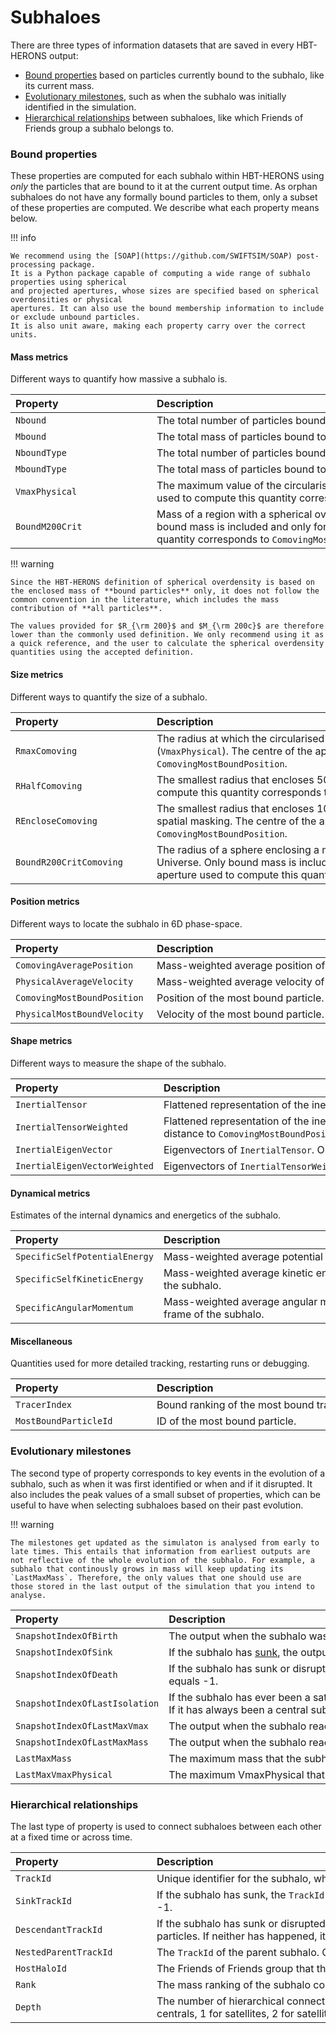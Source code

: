 # Subhaloes

There are three types of information datasets that are saved in every HBT-HERONS
output:

- [Bound properties](#bound-properties) based on particles currently bound to the subhalo, like its current mass.
- [Evolutionary milestones](#evolutionary-milestones), such as when the subhalo was initially identified in the simulation.
- [Hierarchical relationships](#hierarchical-relationships) between subhaloes, like which Friends of Friends group a subhalo belongs to.

### Bound properties

These properties are computed for each subhalo within HBT-HERONS using _only_ the
particles that are bound to it at the current output time. As orphan subhaloes do not have
any formally bound particles to them, only a subset of these properties are computed.
We describe what each property means below.

!!! info

    We recommend using the [SOAP](https://github.com/SWIFTSIM/SOAP) post-processing package.
    It is a Python package capable of computing a wide range of subhalo properties using spherical
    and projected apertures, whose sizes are specified based on spherical overdensities or physical
    apertures. It can also use the bound membership information to include or exclude unbound particles.
    It is also unit aware, making each property carry over the correct units.

#### Mass metrics

Different ways to quantify how massive a subhalo is.

| <div style="width:210px">Property</div> | <div style="width:750px">Description</div>                             |
| :------------------------------------- | :-------------------------------------------------------------------------------------------------------------------------------------------------- |
|                `Nbound`                 | The total number of particles bound to the subhalo.                                                                                                 |
|                `Mbound`                 | The total mass of particles bound to the subhalo.                                                                                                   |
|              `NboundType`               | The total number of particles bound to the subhalo, classifed according to their particle type.                                                     |
|              `MboundType`               | The total mass of particles bound to the subhalo, classifed according to their particle type.                                                       |
|             `VmaxPhysical`              | The maximum value of the circularised rotation curve of the subhalo. The centre of the aperture used to compute this quantity corresponds to `ComovingMostBoundPosition`.                                                                            |
|             `BoundM200Crit`             | Mass of a region with a spherical overdensity of 200 times the critical density of the universe. Only bound mass is included and only for centrals. The centre of the aperture used to compute this quantity corresponds to `ComovingMostBoundPosition`. |

!!! warning

    Since the HBT-HERONS definition of spherical overdensity is based on the enclosed mass of **bound particles** only, it does not follow the common convention in the literature, which includes the mass contribution of **all particles**.

    The values provided for $R_{\rm 200}$ and $M_{\rm 200c}$ are therefore lower than the commonly used definition. We only recommend using it as a quick reference, and the user to calculate the spherical overdensity quantities using the accepted definition.

#### Size metrics

Different ways to quantify the size of a subhalo.

| <div style="width:210px">Property</div> | <div style="width:750px">Description</div>                             |
| :-------------------------------------  | :--------------------------------------------------------------------------------------------------------------------------------------------------------- |
|             `RmaxComoving`              | The radius at which the circularised rotation curve of the subhalo reaches its maximum value (`VmaxPhysical`). The centre of the aperture used to compute this quantity corresponds to `ComovingMostBoundPosition`.                                                                             |
|             `RHalfComoving`             | The smallest radius that encloses 50% of the total bound mass. The centre of the aperture used to compute this quantity corresponds to `ComovingMostBoundPosition`.                                                                                                     |
|           `REncloseComoving`            | The smallest radius that encloses 100% of the total bound mass. Useful when interested in doing spatial masking. The centre of the aperture used to compute this quantity corresponds to `ComovingMostBoundPosition`.                                                                |
|         `BoundR200CritComoving`         | The radius of a sphere enclosing a mean density that is 200 times the critical density of the Universe. Only bound mass is included and it is only computed for centrals. The centre of the aperture used to compute this quantity corresponds to `ComovingMostBoundPosition`.  |

#### Position metrics

Different ways to locate the subhalo in 6D phase-space.

| <div style="width:210px">Property</div> | <div style="width:750px">Description</div>                             |
| :-------------------------------------  | :----------------------------------------------------- |
|        `ComovingAveragePosition`        | Mass-weighted average position of all bound particles. |
|        `PhysicalAverageVelocity`        | Mass-weighted average velocity of all bound particles. |
|       `ComovingMostBoundPosition`       | Position of the most bound particle.                   |
|       `PhysicalMostBoundVelocity`       | Velocity of the most bound particle.                   |

#### Shape metrics

Different ways to measure the shape of the subhalo.

| <div style="width:210px">Property</div> | <div style="width:750px">Description</div>                             |
| :-------------------------------------- | :------------------------------------------------ |
| `InertialTensor`                        | Flattened representation of the inertia tensor of the subhalo.                                         |
| `InertialTensorWeighted`                | Flattened representation of the inertia tensor of the subhalo, weighted by particle mass and 3D distance to `ComovingMostBoundPosition`. |
| `InertialEigenVector`                   | Eigenvectors of `InertialTensor`. Only computed if GSL was enabled at compile time. |
| `InertialEigenVectorWeighted`           | Eigenvectors of `InertialTensorWeighted`. Only computed if GSL was enabled at compile time. |

#### Dynamical metrics

Estimates of the internal dynamics and energetics of the subhalo.

| <div style="width:210px">Property</div> | <div style="width:750px">Description</div>                             |
| :-------------------------------------- | :-------------------------------------------------------------------------------------------------------------- |
| `SpecificSelfPotentialEnergy`           | Mass-weighted average potential energy of bound particles.                                                      |
| `SpecificSelfKineticEnergy`             | Mass-weighted average kinetic energy of bound particles in the centre of mass reference frame of the subhalo.   |
| `SpecificAngularMomentum`               | Mass-weighted average angular momentum of bound particles in the centre of mass reference frame of the subhalo. |

#### Miscellaneous

Quantities used for more detailed tracking, restarting runs or debugging.

| <div style="width:210px">Property</div> | <div style="width:750px">Description</div>                             |
| :-------------------------------------- | :----------------------------------------------- |
| `TracerIndex`                           | Bound ranking of the most bound tracer particle. |
| `MostBoundParticleId`                   | ID of the most bound particle.                   |

### Evolutionary milestones

The second type of property corresponds to key events in the evolution of a subhalo, such as when it was first identified or when and if it disrupted. It also includes the peak values of a small subset of properties, which can be useful to have when selecting subhaloes based on their past evolution.

!!! warning

    The milestones get updated as the simulaton is analysed from early to late times. This entails that information from earliest outputs are not reflective of the whole evolution of the subhalo. For example, a subhalo that continously grows in mass will keep updating its `LastMaxMass`. Therefore, the only values that one should use are those stored in the last output of the simulation that you intend to analyse.

| <div style="width:210px">Property</div> | <div style="width:750px">Description</div>                             |
| :-------------------------------------  | :--------------------------------------------------------------------- |
|         `SnapshotIndexOfBirth`          | The output when the subhalo was first identified.                      |
|          `SnapshotIndexOfSink`          | If the subhalo has [sunk](../outputs/merger_trees.md/#subhalo-sinking), the output when that happened. If it has not sunk, it equals -1. |
|         `SnapshotIndexOfDeath`          | If the subhalo has sunk or disrupted, the output when that happened. If neither has happened, it equals -1. |
|     `SnapshotIndexOfLastIsolation`      | If the subhalo has ever been a satellite, the output before it ever became a satellite for the first time. If it has always been a central subhalo, it equals -1.    |
|      `SnapshotIndexOfLastMaxVmax`       | The output when the subhalo reached its maximum value of VmaxPhysical. |
|      `SnapshotIndexOfLastMaxMass`       | The output when the subhalo reached its maximum value of Mbound        |
|              `LastMaxMass`              | The maximum mass that the subhalo has reached so far.                  |
|          `LastMaxVmaxPhysical`          | The maximum VmaxPhysical that the subhalo has reached so far.          |

### Hierarchical relationships

The last type of property is used to connect subhaloes between each other at a fixed time or across time.

| <div style="width:210px">Property</div> | <div style="width:750px">Description</div>                             |
| :-------------------------------------  | :--------------------------------------------------------------------- |
|                `TrackId`                | Unique identifier for the subhalo, which persists across time.                      |
|              `SinkTrackId`              | If the subhalo has sunk, the `TrackId` of the subhalo that accreted it. If it has not happened, it equals -1.              |
|           `DescendantTrackId`           | If the subhalo has sunk or disrupted, the `TrackId` of the subhalo that accreted its most bound particles. If neither has happened, it equals -1. |
|          `NestedParentTrackId`          | The `TrackId` of the parent subhalo. Central subhaloes have -1.       |
|              `HostHaloId`               | The Friends of Friends group that this subhalo is a part of. |
|                 `Rank`                  | The mass ranking of the subhalo compared to all of the subhaloes that have the same `HostHaloId`. |
|                 `Depth`                 | The number of hierarchical connections that the subhalo is away from the central, e.g. 0 for centrals, 1 for satellites, 2 for satellites of satellites.                 |
